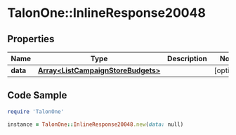 # TalonOne::InlineResponse20048

## Properties

Name | Type | Description | Notes
------------ | ------------- | ------------- | -------------
**data** | [**Array&lt;ListCampaignStoreBudgets&gt;**](ListCampaignStoreBudgets.md) |  | [optional] 

## Code Sample

```ruby
require 'TalonOne'

instance = TalonOne::InlineResponse20048.new(data: null)
```


